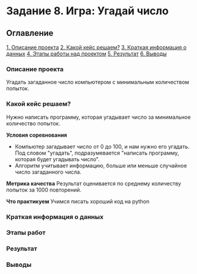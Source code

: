 # Задание 8. Игра: Угадай число

## Оглавление
[1. Описание проекта](https://github.com/Gala6585/DS_GM/tree/main/project_#описание-проекта)
[2. Какой кейс решаем?]()
[3. Краткая информация о данных]()
[4. Этапы работы над проектом]()
[5. Результат]()
[6. Выводы]()

### Описание проекта
Угадать загаданное число компьютером с минимальным количеством попыток.

### Какой кейс решаем?
Нужно написать программу, которая угадывает число за минимальное количество попыток.

**Условия соревнования**
- Компьютер загадывает число от 0 до 100, и нам нужно его угадать. Под словом "угадать", подразумевается "написать программу, которая будет угадывать число".
- Алгоритм учитывает информацию, больше или меньше случайное число загаданного числа.

**Метрика качества**
Результат оценивается по среднему количеству попыток за 1000 повторений.

**Что практикуем**
Учимся писать хороший код на python

### Краткая информация о данных

### Этапы работ

### Результат

### Выводы
